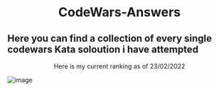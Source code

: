 <h1 align="center"> CodeWars-Answers</h1>

## Here you can find a collection of every single codewars Kata soloution i have attempted

<p align="center">
 Here is my current ranking as of 23/02/2022
</p>

![image](https://user-images.githubusercontent.com/45668467/155372645-99673e6c-9c38-412d-af3d-02f2506f04de.png)
